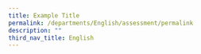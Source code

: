 ```yaml
---
title: Example Title
permalink: /departments/English/assessment/permalink
description: ""
third_nav_title: English
---
```

